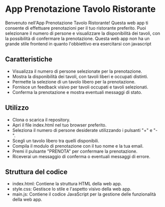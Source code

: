 # App Prenotazione Tavolo Ristorante
Benvenuto nell'App Prenotazione Tavolo Ristorante! Questa web app ti consente di effettuare prenotazioni per il tuo ristorante preferito. Puoi selezionare il numero di persone e visualizzare la disponibilità dei tavoli, con la possibilità di confermare la prenotazione. Questa web app non ha un grande stile frontend in quanto l'obbiettivo era esercitarsi con javascript

## Caratteristiche
- Visualizza il numero di persone selezionate per la prenotazione.
- Mostra la disponibilità dei tavoli, con tavoli liberi e occupati distinti.
- Permette la selezione di un tavolo libero per la prenotazione.
- Fornisce un feedback visivo per tavoli occupati e tavoli selezionati.
- Conferma la prenotazione e mostra eventuali messaggi di stato.

## Utilizzo
- Clona o scarica il repository.
- Apri il file index.html nel tuo browser preferito.
- Seleziona il numero di persone desiderate utilizzando i pulsanti "+" e "-".
- Scegli un tavolo libero tra quelli disponibili.
- Compila il modulo di prenotazione con il tuo nome e la tua email.
- Premi il pulsante "PRENOTA" per confermare la prenotazione.
- Riceverai un messaggio di conferma o eventuali messaggi di errore.

## Struttura del codice
- index.html: Contiene la struttura HTML della web app.
- style.css: Gestisce lo stile e l'aspetto visivo della web app.
- main.js: Contiene il codice JavaScript per la gestione delle funzionalità della web app.
